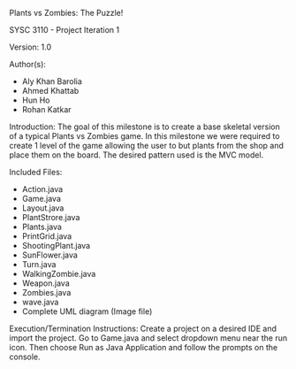 Plants vs Zombies: The Puzzle!

SYSC 3110 - Project Iteration 1

Version: 1.0

Author(s):
- Aly Khan Barolia
- Ahmed Khattab
- Hun Ho
- Rohan Katkar

Introduction:
The goal of this milestone is to create a base skeletal version of a typical Plants vs Zombies game. In this milestone we were required to create 1 level of the game allowing the user to but plants from the shop and place them on the board. The desired pattern used is the MVC model.

Included Files:
- Action.java
- Game.java
- Layout.java
- PlantStrore.java
- Plants.java
- PrintGrid.java
- ShootingPlant.java
- SunFlower.java
- Turn.java
- WalkingZombie.java
- Weapon.java
- Zombies.java
- wave.java
- Complete UML diagram (Image file)

Execution/Termination Instructions:
Create a project on a desired IDE and import the project. Go to Game.java and select dropdown menu near the run icon. Then choose Run as Java Application and follow the prompts on the console.
 
	
